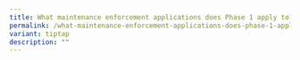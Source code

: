 ```yaml
---
title: What maintenance enforcement applications does Phase 1 apply to?
permalink: /what-maintenance-enforcement-applications-does-phase-1-apply-to/
variant: tiptap
description: ""
---
```

